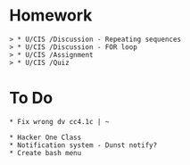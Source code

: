 # Homework

    > * U/CIS /Discussion - Repeating sequences
    > * U/CIS /Discussion - FOR loop
    > * U/CIS /Assignment
    > * U/CIS /Quiz

# To Do

    * Fix wrong dv cc4.1c | ~

    * Hacker One Class
    * Notification system - Dunst notify?
    * Create bash menu
